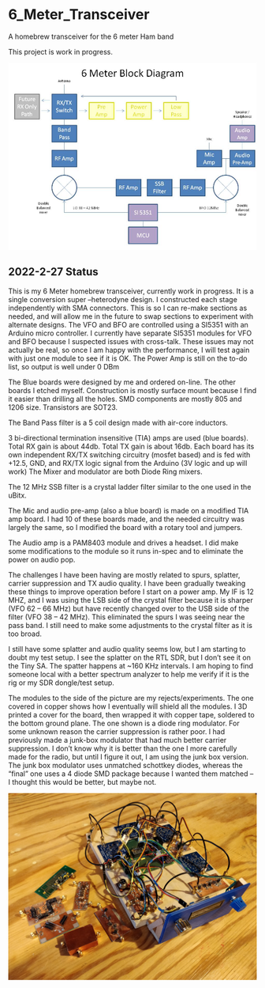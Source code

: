 # 6_Meter_Transceiver
A homebrew transceiver for the 6 meter Ham band
 
This project is work in progress.

![](6_Meter_Block_Diagram.jpg)
 
## 2022-2-27 Status
 
This is my 6 Meter homebrew transceiver, currently work in progress.  It is a single conversion super –heterodyne design.  I constructed each stage independently with SMA connectors.  This is so I can re-make sections as needed, and will allow me in the future to swap sections to experiment with alternate designs.  The VFO and BFO are controlled using a SI5351 with an Arduino micro controller.  I currently have separate SI5351 modules for VFO and BFO because I suspected issues with cross-talk.  These issues may not actually be real, so once I am happy with the performance, I will test again with just one module to see if it is OK.  The Power Amp is still on the to-do list, so output is well under 0 DBm

The Blue boards were designed by me and ordered on-line.  The other boards I etched myself.  Construction is mostly surface mount because I find it easier than drilling all the holes.  SMD components are mostly 805 and 1206 size. Transistors are SOT23.

The Band Pass filter is a 5 coil design made with air-core inductors.

3 bi-directional termination insensitive (TIA) amps are used (blue boards).  Total RX gain is about 44db.  Total TX gain is about 16db.  Each board has its own independent RX/TX switching circuitry (mosfet based) and is fed with +12.5, GND, and RX/TX logic signal from the Arduino (3V logic and up will work)
The Mixer and modulator are both Diode Ring mixers.

The 12 MHz SSB filter is a crystal ladder filter similar to the one used in the uBitx.

The Mic and audio pre-amp (also a blue board) is made on a modified TIA amp board.  I had 10 of these boards made, and the needed circuitry was largely the same, so I modified the board with a rotary tool and jumpers.

The Audio amp is a PAM8403 module and drives a headset.  I did make some modifications to the module so it runs in-spec and to eliminate the power on audio pop.

The challenges I have been having are mostly related to spurs, splatter, carrier suppression and TX audio quality.  I have been gradually tweaking these things to improve operation before I start on a power amp.  My IF is 12 MHZ, and I was using the LSB side of the crystal filter because it is sharper (VFO 62 – 66 MHz) but have recently changed over to the USB side of the filter (VFO 38 – 42 MHz).  This eliminated the spurs I was seeing near the pass band.  I still need to make some adjustments to the crystal filter as it is too broad.

I still have some splatter and audio quality seems low, but I am starting to doubt my test setup.  I see the splatter on the RTL SDR, but I don’t see it on the Tiny SA.  The spatter happens at ~160 KHz intervals.  I am hoping to find someone local with a better spectrum analyzer to help me verify if it is the rig or my SDR dongle/test setup.

The modules to the side of the picture are my rejects/experiments.  The one covered in copper shows how I eventually will shield all the modules.  I 3D printed a cover for the board, then wrapped it with copper tape, soldered to the bottom ground plane.  The one shown is a diode ring modulator.  For some unknown reason the carrier suppression is rather poor.  I had previously made a junk-box modulator that had much better carrier suppression.  I don’t know why it is better than the one I more carefully made for the radio, but until I figure it out, I am using the junk box version.  The junk box modulator uses unmatched schottkey diodes, whereas the “final” one uses a 4 diode SMD package because I wanted them matched – I thought this would be better, but maybe not.

![](6MeterHomebrew_2022_2_27_Med.jpg)